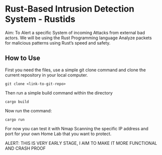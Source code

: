 # Rust-Based Intrusion Detection System - Rustids

Aim: To Alert a specific System of incoming Attacks from external bad actors. We will be using the Rust Programming language 
Analyze packets for malicious patterns using Rust’s speed and safety.

## How to Use

First you need the files, use a simple git clone command and clone the current repository in your local computer.

```
git clone <link-to-git-repo>
```

Then run a simple build command within the directory

```
cargo build
```

Now run the command:

```
cargo run
```

For now you can test it with Nmap Scanning the specific IP address and port for your own Home Lab that you want to protect.

ALERT: THIS IS VERY EARLY STAGE, I AIM TO MAKE IT MORE FUNCTIONAL AND CRASH PROOF
